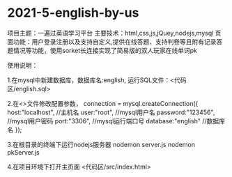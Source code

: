 # 2021-5-english-by-us
项目主题：一遍过英语学习平台
主要技术：html,css,js,jQuey,nodejs,mysql
页面功能：用户登录注册以及支持自定义,提供在线答题、支持判卷等且附有记录答题情况等功能，使用sorket长连接实现了简易版的双人玩家在线单词pk

使用说明：

1.在mysql中新建数据库，数据库名:english, 运行SQL文件：<代码区/english.sql>

2.在<>文件修改配置参数，
 connection = mysql.createConnection({  
        host:"localhost", //主机名
        user:"root", //mysql用户名
        password:"123456", //mysql用户密码
        port:"3306",   //mysql运行端口号
        database:"english"   //数据库名
    });
    
3.在根目录的终端下运行nodejs服务器
nodemon server.js
nodemon pkServer.js

4.在项目环境下打开主页面
<代码区/src/index.html>
